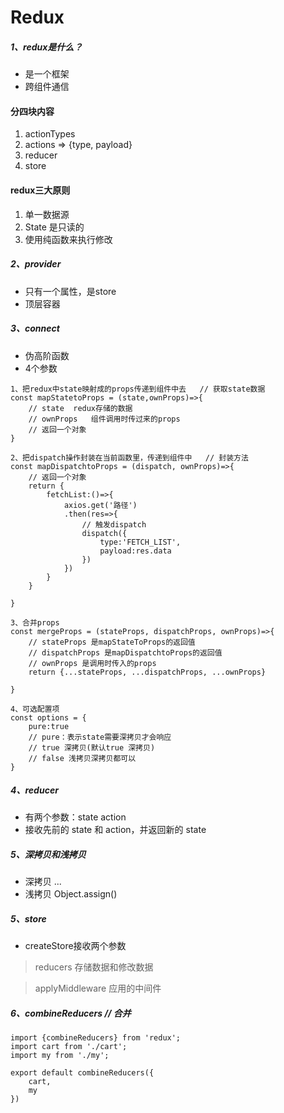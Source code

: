 # Redux
##### 1、redux是什么？
- 是一个框架
- 跨组件通信
#### 分四块内容
1. actionTypes
2. actions => {type, payload}
3. reducer
4. store

#### redux三大原则
1. 单一数据源
2. State 是只读的
3. 使用纯函数来执行修改
##### 2、provider
- 只有一个属性，是store
- 顶层容器
##### 3、connect
- 伪高阶函数
- 4个参数

```
1、把redux中state映射成的props传递到组件中去   // 获取state数据
const mapStatetoProps = (state,ownProps)=>{
    // state  redux存储的数据
    // ownProps   组件调用时传过来的props
    // 返回一个对象
}

2、把dispatch操作封装在当前函数里，传递到组件中   // 封装方法
const mapDispatchtoProps = (dispatch, ownProps)=>{
    // 返回一个对象
    return {
        fetchList:()=>{
            axios.get('路径')
            .then(res=>{
                // 触发dispatch
                dispatch({
                    type:'FETCH_LIST',
                    payload:res.data
                })
            })
        }
    }
    
}

3、合并props
const mergeProps = (stateProps, dispatchProps, ownProps)=>{
    // stateProps 是mapStateToProps的返回值
    // dispatchProps 是mapDispatchtoProps的返回值
    // ownProps 是调用时传入的props
    return {...stateProps, ...dispatchProps, ...ownProps}
    
}

4、可选配置项
const options = {
    pure:true
    // pure：表示state需要深拷贝才会响应
    // true 深拷贝(默认true 深拷贝)
    // false 浅拷贝深拷贝都可以
}
```
##### 4、reducer
- 有两个参数：state action
- 接收先前的 state 和 action，并返回新的 state
##### 5、深拷贝和浅拷贝
- 深拷贝 ...
- 浅拷贝 Object.assign()
##### 5、store
- createStore接收两个参数
> reducers 存储数据和修改数据

> applyMiddleware 应用的中间件

##### 6、combineReducers // 合并

```
import {combineReducers} from 'redux';
import cart from './cart';
import my from './my';

export default combineReducers({
    cart,
    my
})
```
